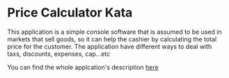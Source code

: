 
# Price Calculator Kata

This application is a simple console software that is assumed to be used in markets that sell goods, so it can help the cashier by calculating the total price for the customer.
The application have different ways to deal with taxs, discounts, expenses, cap...etc


You can find the whole applcation's description [here](https://grave-pair-138.notion.site/C-Price-Calculator-Kata-ea63755fdf6d4d6cae56aa79878b8ff1?pvs=4)